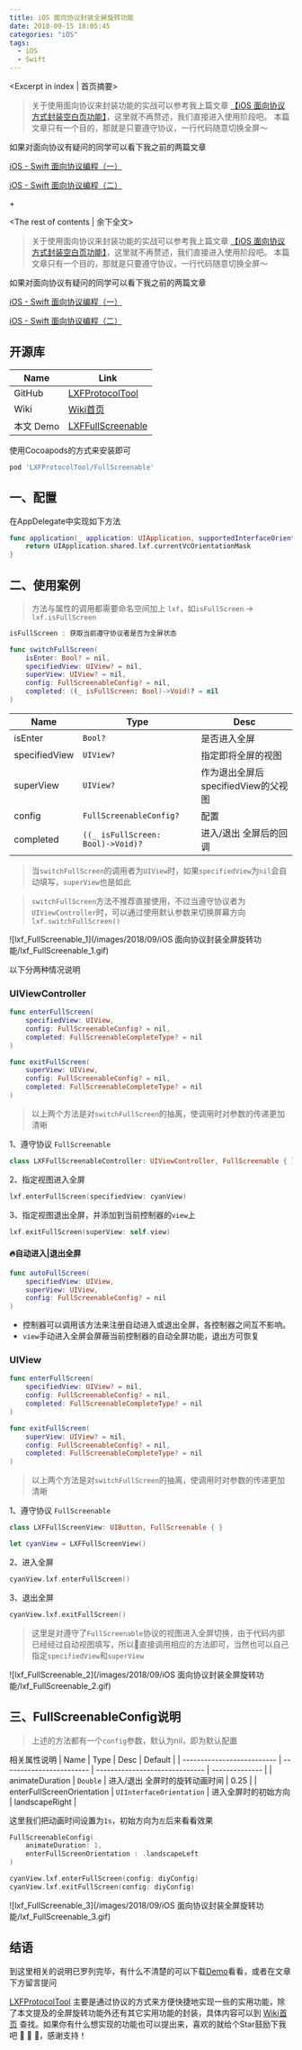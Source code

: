 ```yaml
---
title: iOS 面向协议封装全屏旋转功能
date: 2018-09-15 18:05:45
categories: "iOS"
tags:
  - iOS
  - Swift
---
```


<Excerpt in index | 首页摘要> 

> 关于使用面向协议来封装功能的实战可以参考我上篇文章 [【iOS 面向协议方式封装空白页功能】](/2018/04/07/iOS-面向协议方式封装空白页功能/)，这里就不再赘述，我们直接进入使用阶段吧。
> 本篇文章只有一个目的，那就是只要遵守协议，一行代码随意切换全屏～

如果对面向协议有疑问的同学可以看下我之前的两篇文章

[iOS - Swift 面向协议编程（一）](/2017/09/12/iOS-Swift-面向协议编程（一）/) 

[iOS - Swift 面向协议编程（二）](/2017/09/12/iOS-Swift-面向协议编程（二）/)

+<!-- more -->

<The rest of contents | 余下全文>

> 关于使用面向协议来封装功能的实战可以参考我上篇文章 [【iOS 面向协议方式封装空白页功能】](/2018/04/07/iOS-面向协议方式封装空白页功能/)，这里就不再赘述，我们直接进入使用阶段吧。
> 本篇文章只有一个目的，那就是只要遵守协议，一行代码随意切换全屏～

如果对面向协议有疑问的同学可以看下我之前的两篇文章

[iOS - Swift 面向协议编程（一）](/2017/09/12/iOS-Swift-面向协议编程（一）/) 

[iOS - Swift 面向协议编程（二）](/2017/09/12/iOS-Swift-面向协议编程（二）/)



## 开源库
| Name      | Link                                                         |
| --------- | ------------------------------------------------------------ |
| GitHub    | [LXFProtocolTool](https://github.com/LinXunFeng/LXFProtocolTool) |
| Wiki      | [Wiki首页](https://github.com/LinXunFeng/LXFProtocolTool/wiki) |
| 本文 Demo | [LXFFullScreenable](https://github.com/LinXunFeng/LXFProtocolTool/tree/master/Example/LXFProtocolTool/Demo/LXFFullScreenable) |

使用Cocoapods的方式来安装即可

```ruby
pod 'LXFProtocolTool/FullScreenable'
```

## 一、配置

在AppDelegate中实现如下方法

```swift
func application(_ application: UIApplication, supportedInterfaceOrientationsFor window: UIWindow?) -> UIInterfaceOrientationMask {
    return UIApplication.shared.lxf.currentVcOrientationMask
}
```

## 二、使用案例

> 方法与属性的调用都需要命名空间加上 `lxf`，如`isFullScreen` -> `lxf.isFullScreen`

```swift
isFullScreen : 获取当前遵守协议者是否为全屏状态
```

```swift
func switchFullScreen(
    isEnter: Bool? = nil,
    specifiedView: UIView? = nil,
    superView: UIView? = nil,
    config: FullScreenableConfig? = nil,
    completed: ((_ isFullScreen: Bool)->Void)? = nil
)
```
| Name          | Type                              | Desc                                |
| ------------- | --------------------------------- | ----------------------------------- |
| isEnter       | `Bool?`                           | 是否进入全屏                        |
| specifiedView | `UIView?`                         | 指定即将全屏的视图                  |
| superView     | `UIView?`                         | 作为退出全屏后specifiedView的父视图 |
| config        | `FullScreenableConfig?`           | 配置                                |
| completed     | `((_ isFullScreen: Bool)->Void)?` | 进入/退出 全屏后的回调              |

> 当`switchFullScreen`的调用者为`UIView`时，如果`specifiedView`为`nil`会自动填写，`superView`也是如此

> `switchFullScreen`方法不推荐直接使用，不过当遵守协议者为`UIViewController`时，可以通过使用默认参数来切换屏幕方向`lxf.switchFullScreen()`



![lxf_FullScreenable_1](/images/2018/09/iOS 面向协议封装全屏旋转功能/lxf_FullScreenable_1.gif)




以下分两种情况说明

### UIViewController

```swift
func enterFullScreen(
    specifiedView: UIView,
    config: FullScreenableConfig? = nil,
    completed: FullScreenableCompleteType? = nil
)
```

```swift
func exitFullScreen(
    superView: UIView,
    config: FullScreenableConfig? = nil,
    completed: FullScreenableCompleteType? = nil
)
```

> 以上两个方法是对`switchFullScreen`的抽离，使调用时对参数的传递更加清晰

1、遵守协议 `FullScreenable`

```swift
class LXFFullScreenableController: UIViewController, FullScreenable { }
```

2、指定视图进入全屏
```swift
lxf.enterFullScreen(specifiedView: cyanView)
```

3、指定视图退出全屏，并添加到当前控制器的`view`上
```swift
lxf.exitFullScreen(superView: self.view)
```

#### 🔥自动进入|退出全屏

```swift
func autoFullScreen(
    specifiedView: UIView,
    superView: UIView,
    config: FullScreenableConfig? = nil
) 
```
- 控制器可以调用该方法来注册自动进入或退出全屏，各控制器之间互不影响。
- `view`手动进入全屏会屏蔽当前控制器的自动全屏功能，退出方可恢复



### UIView

```swift
func enterFullScreen(
    specifiedView: UIView? = nil,
    config: FullScreenableConfig? = nil,
    completed: FullScreenableCompleteType? = nil
)
```

```swift
func exitFullScreen(
    superView: UIView? = nil,
    config: FullScreenableConfig? = nil,
    completed: FullScreenableCompleteType? = nil
)
```
> 以上两个方法是对`switchFullScreen`的抽离，使调用时对参数的传递更加清晰

1、遵守协议 `FullScreenable`

```swift
class LXFFullScreenView: UIButton, FullScreenable { }
```

```swift
let cyanView = LXFFullScreenView()
```

2、进入全屏

```swift
cyanView.lxf.enterFullScreen()
```

3、退出全屏
```swift
cyanView.lxf.exitFullScreen()
```

> 这里是对遵守了`FullScreenable`协议的视图进入全屏切换，由于代码内部已经经过自动视图填写，所以直接调用相应的方法即可，当然也可以自己指定`specifiedView`和`superView`



![lxf_FullScreenable_2](/images/2018/09/iOS 面向协议封装全屏旋转功能/lxf_FullScreenable_2.gif)



## 三、FullScreenableConfig说明
> 上述的方法都有一个`config`参数，默认为nil，即为默认配置

相关属性说明
| Name                       | Type                     | Desc                           | Default        |
| -------------------------- | ------------------------ | ------------------------------ | -------------- |
| animateDuration            | `Double`                 | 进入/退出 全屏时的旋转动画时间 | 0.25           |
| enterFullScreenOrientation | `UIInterfaceOrientation` | 进入全屏时的初始方向           | landscapeRight |

这里我们把动画时间设置为`1s`，初始方向为`左`后来看看效果
```swift
FullScreenableConfig(
    animateDuration: 1,
    enterFullScreenOrientation : .landscapeLeft
)
```
```swift
cyanView.lxf.enterFullScreen(config: diyConfig)
cyanView.lxf.exitFullScreen(config: diyConfig)
```



![lxf_FullScreenable_3](/images/2018/09/iOS 面向协议封装全屏旋转功能/lxf_FullScreenable_3.gif)



## 结语
到这里相关的说明已罗列完毕，有什么不清楚的可以下载[Demo](https://github.com/LinXunFeng/LXFProtocolTool/tree/master/Example/LXFProtocolTool/Demo/LXFFullScreenable)看看，或者在文章下方留言提问

[LXFProtocolTool](https://github.com/LinXunFeng/LXFProtocolTool) 主要是通过协议的方式来方便快捷地实现一些的实用功能，除了本文提及的全屏旋转功能外还有其它实用功能的封装，具体内容可以到 [Wiki首页](https://github.com/LinXunFeng/LXFProtocolTool/wiki)  查找。如果你有什么想实现的功能也可以提出来，喜欢的就给个Star鼓励下我吧 🚀 🚀 🚀，感谢支持！